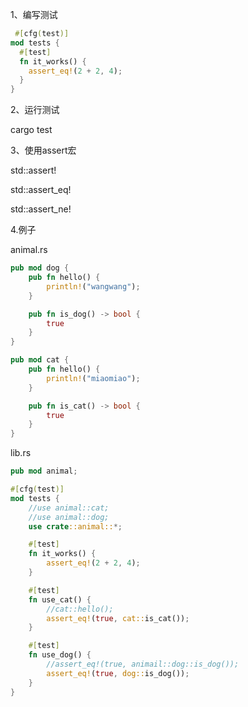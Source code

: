 1、编写测试

```rust
 #[cfg(test)] 
mod tests { 
  #[test] 
  fn it_works() {
    assert_eq!(2 + 2, 4); 
  } 
}  
```

2、运行测试 

cargo test  

3、使用assert宏 

std::assert! 

std::assert_eq! 

std::assert_ne!

4.例子

animal.rs

```rust
pub mod dog {
    pub fn hello() {
        println!("wangwang");
    }

    pub fn is_dog() -> bool {
        true
    }
}

pub mod cat {
    pub fn hello() {
        println!("miaomiao");
    }

    pub fn is_cat() -> bool {
        true
    }
}
```

lib.rs

```rust
pub mod animal;

#[cfg(test)]
mod tests {
    //use animal::cat;
    //use animal::dog;
    use crate::animal::*;

    #[test]
    fn it_works() {
        assert_eq!(2 + 2, 4);
    }

    #[test]
    fn use_cat() {
        //cat::hello();
        assert_eq!(true, cat::is_cat());
    }

    #[test]
    fn use_dog() {
        //assert_eq!(true, animail::dog::is_dog());
        assert_eq!(true, dog::is_dog());
    }
}
```

